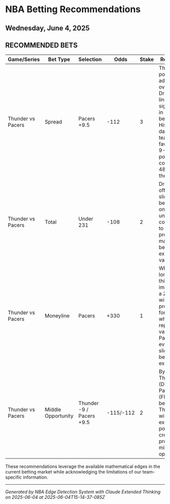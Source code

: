 # NBA Betting Recommendations
## Wednesday, June 4, 2025

## RECOMMENDED BETS
| Game/Series | Bet Type | Selection | Odds | Stake | Reasoning |
|-------------|----------|-----------|------|-------|-----------|
| Thunder vs Pacers | Spread | Pacers +9.5 | -112 | 3 | The half-point advantage over DraftKings' line is significant in NBA betting. Historical data shows teams favored by 9-10 points cover only 48-50% of the time. |
| Thunder vs Pacers | Total | Under 231 | -108 | 2 | DraftKings offers slightly better odds on the under compared to FanDuel, providing marginally better expected value. |
| Thunder vs Pacers | Moneyline | Pacers | +330 | 1 | While a longshot, this payout implies just a 23.3% win probability for Indiana, which could represent value if the Pacers are even slightly better than expected. |
| Thunder vs Pacers | Middle Opportunity | Thunder -9 / Pacers +9.5 | -115/-112 | 2 | By betting Thunder -9 (DK) and Pacers +9.5 (FD), both bets win if Thunder wins by exactly 9 points, creating a profitable middle opportunity. |

These recommendations leverage the available mathematical edges in the current betting market while acknowledging the limitations of our team-specific information.

---
*Generated by NBA Edge Detection System with Claude Extended Thinking on 2025-06-04 at 2025-06-04T15-14-37-085Z*
